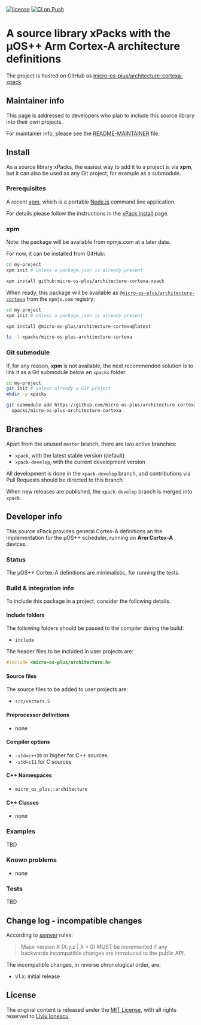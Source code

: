 [![license](https://img.shields.io/github/license/micro-os-plus/architecture-cortexa-xpack)](https://github.com/micro-os-plus/architecture-cortexa-xpack/blob/xpack/LICENSE)
[![CI on Push](https://github.com/micro-os-plus/architecture-cortexa-xpack/workflows/CI%20on%20Push/badge.svg)](https://github.com/micro-os-plus/architecture-cortexa-xpack/actions?query=workflow%3A%22CI+on+Push%22)

# A source library xPacks with the µOS++ Arm Cortex-A architecture definitions

The project is hosted on GitHub as
[micro-os-plus/architecture-cortexa-xpack](https://github.com/micro-os-plus/architecture-cortexa-xpack).

## Maintainer info

This page is addressed to developers who plan to include this source
library into their own projects.

For maintainer info, please see the
[README-MAINTAINER](README-MAINTAINER.md) file.

## Install

As a source library xPacks, the easiest way to add it to a project is via
**xpm**, but it can also be used as any Git project, for example as a submodule.

### Prerequisites

A recent [xpm](https://xpack.github.io/xpm/),
which is a portable [Node.js](https://nodejs.org/) command line application.

For details please follow the instructions in the
[xPack install](https://xpack.github.io/install/) page.

### xpm

Note: the package will be available from npmjs.com at a later date.

For now, it can be installed from GitHub:

```sh
cd my-project
xpm init # Unless a package.json is already present

xpm install github:micro-os-plus/architecture-cortexa-xpack
```

When ready, this package will be available as
[`@micro-os-plus/architecture-cortexa`](https://www.npmjs.com/package/@micro-os-plus/architecture-cortexa)
from the `npmjs.com` registry:

```sh
cd my-project
xpm init # Unless a package.json is already present

xpm install @micro-os-plus/architecture-cortexa@latest

ls -l xpacks/micro-os-plus-architecture-cortexa
```

### Git submodule

If, for any reason, **xpm** is not available, the next recommended
solution is to link it as a Git submodule below an `xpacks` folder.

```sh
cd my-project
git init # Unless already a Git project
mkdir -p xpacks

git submodule add https://github.com/micro-os-plus/architecture-cortexa-xpack.git \
  xpacks/micro-os-plus-architecture-cortexa
```

## Branches

Apart from the unused `master` branch, there are two active branches:

- `xpack`, with the latest stable version (default)
- `xpack-develop`, with the current development version

All development is done in the `xpack-develop` branch, and contributions via
Pull Requests should be directed to this branch.

When new releases are published, the `xpack-develop` branch is merged
into `xpack`.

## Developer info

This source xPack provides general Cortex-A definitions an
the implementation for the µOS++ scheduler,
running on **Arm Cortex-A** devices.

### Status

The µOS++ Cortex-A definitions are minimalistic, for running the tests.

### Build & integration info

To include this package in a project, consider the following details.

#### Include folders

The following folders should be passed to the compiler during the build:

- `include`

The header files to be included in user projects are:

```c++
#include <micro-os-plus/architecture.h>
```

#### Source files

The source files to be added to user projects are:

- `src/vectors.S`

#### Preprocessor definitions

- none

#### Compiler options

- `-std=c++20` or higher for C++ sources
- `-std=c11` for C sources

#### C++ Namespaces

- `micro_os_plus::architecture`

#### C++ Classes

- none

### Examples

TBD

### Known problems

- none

### Tests

TBD

## Change log - incompatible changes

According to [semver](https://semver.org) rules:

> Major version X (X.y.z | X > 0) MUST be incremented if any
backwards incompatible changes are introduced to the public API.

The incompatible changes, in reverse chronological order,
are:

- v1.x: initial release

## License

The original content is released under the
[MIT License](https://opensource.org/licenses/MIT/),
with all rights reserved to
[Liviu Ionescu](https://github.com/ilg-ul/).
